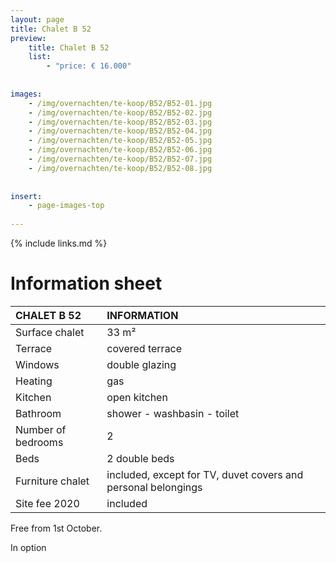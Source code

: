 ```yaml
---
layout: page
title: Chalet B 52
preview: 
    title: Chalet B 52
    list:
        - "price: € 16.000"
        
        
images:
    - /img/overnachten/te-koop/B52/B52-01.jpg
    - /img/overnachten/te-koop/B52/B52-02.jpg
    - /img/overnachten/te-koop/B52/B52-03.jpg
    - /img/overnachten/te-koop/B52/B52-04.jpg
    - /img/overnachten/te-koop/B52/B52-05.jpg
    - /img/overnachten/te-koop/B52/B52-06.jpg
    - /img/overnachten/te-koop/B52/B52-07.jpg
    - /img/overnachten/te-koop/B52/B52-08.jpg
    
    
insert:
    - page-images-top
    
---
```


{% include links.md %}



# Information sheet

CHALET B 52                | INFORMATION       | 
:---------------------------|:------------|
Surface chalet          | 33 m²
Terrace                      |covered terrace 
Windows                       |double glazing
Heating          |gas
Kitchen                     |open kitchen
Bathroom                   |shower - washbasin - toilet
Number of bedrooms         |2
Beds            |2 double beds
Furniture chalet             |included, except for TV, duvet covers and personal belongings
Site fee 2020  |included

Free from 1st October. 

In option
